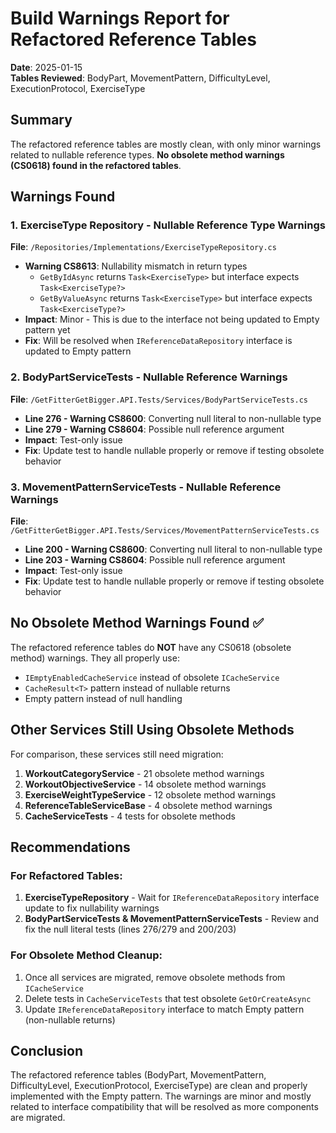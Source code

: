 # Build Warnings Report for Refactored Reference Tables

**Date**: 2025-01-15  
**Tables Reviewed**: BodyPart, MovementPattern, DifficultyLevel, ExecutionProtocol, ExerciseType

## Summary

The refactored reference tables are mostly clean, with only minor warnings related to nullable reference types. **No obsolete method warnings (CS0618) found in the refactored tables**.

## Warnings Found

### 1. ExerciseType Repository - Nullable Reference Type Warnings
**File**: `/Repositories/Implementations/ExerciseTypeRepository.cs`
- **Warning CS8613**: Nullability mismatch in return types
  - `GetByIdAsync` returns `Task<ExerciseType>` but interface expects `Task<ExerciseType?>`
  - `GetByValueAsync` returns `Task<ExerciseType>` but interface expects `Task<ExerciseType?>`
- **Impact**: Minor - This is due to the interface not being updated to Empty pattern yet
- **Fix**: Will be resolved when `IReferenceDataRepository` interface is updated to Empty pattern

### 2. BodyPartServiceTests - Nullable Reference Warnings
**File**: `/GetFitterGetBigger.API.Tests/Services/BodyPartServiceTests.cs`
- **Line 276 - Warning CS8600**: Converting null literal to non-nullable type
- **Line 279 - Warning CS8604**: Possible null reference argument
- **Impact**: Test-only issue
- **Fix**: Update test to handle nullable properly or remove if testing obsolete behavior

### 3. MovementPatternServiceTests - Nullable Reference Warnings
**File**: `/GetFitterGetBigger.API.Tests/Services/MovementPatternServiceTests.cs`
- **Line 200 - Warning CS8600**: Converting null literal to non-nullable type
- **Line 203 - Warning CS8604**: Possible null reference argument
- **Impact**: Test-only issue
- **Fix**: Update test to handle nullable properly or remove if testing obsolete behavior

## No Obsolete Method Warnings Found ✅

The refactored reference tables do **NOT** have any CS0618 (obsolete method) warnings. They all properly use:
- `IEmptyEnabledCacheService` instead of obsolete `ICacheService`
- `CacheResult<T>` pattern instead of nullable returns
- Empty pattern instead of null handling

## Other Services Still Using Obsolete Methods

For comparison, these services still need migration:
1. **WorkoutCategoryService** - 21 obsolete method warnings
2. **WorkoutObjectiveService** - 14 obsolete method warnings
3. **ExerciseWeightTypeService** - 12 obsolete method warnings
4. **ReferenceTableServiceBase** - 4 obsolete method warnings
5. **CacheServiceTests** - 4 tests for obsolete methods

## Recommendations

### For Refactored Tables:
1. **ExerciseTypeRepository** - Wait for `IReferenceDataRepository` interface update to fix nullability warnings
2. **BodyPartServiceTests & MovementPatternServiceTests** - Review and fix the null literal tests (lines 276/279 and 200/203)

### For Obsolete Method Cleanup:
1. Once all services are migrated, remove obsolete methods from `ICacheService`
2. Delete tests in `CacheServiceTests` that test obsolete `GetOrCreateAsync`
3. Update `IReferenceDataRepository` interface to match Empty pattern (non-nullable returns)

## Conclusion

The refactored reference tables (BodyPart, MovementPattern, DifficultyLevel, ExecutionProtocol, ExerciseType) are clean and properly implemented with the Empty pattern. The warnings are minor and mostly related to interface compatibility that will be resolved as more components are migrated.